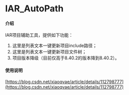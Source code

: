 # IAR_AutoPath

#### 介绍
IAR项目辅助工具，提供如下功能：
1. 这里是列表文本一键更新项目include路径；
2. 这里是列表文本一键更新项目文件树；
3. 项目版本降级（目前仅高于8.40.2的版本降到8.40.2）。


#### 使用说明
[https://blog.csdn.net/xiaoqvae/article/details/112798777](https://blog.csdn.net/xiaoqvae/article/details/112798777)
